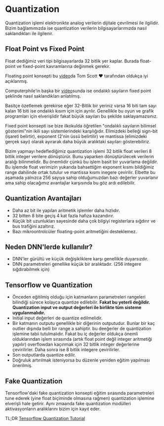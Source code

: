 # Quantization

Quantization işlemi elektronikte analog verilerin dijitale çevrilmesi ile ilgilidir.
Bizim bağlamımızda ise quantization verilerin bilgisayarlarımızda nasıl saklandıkları ile ilgilenir.

## Float Point vs Fixed Point

Float dediğimiz veri tipi bilgisayarlarda 32 bitlik yer kaplar. Burada float-point ve fixed-point kavramlarına değinmek gerekir.

Floating point konsepti bu [video](https://www.youtube.com/watch?v=PZRI1IfStY0)da Tom Scott ❤ tarafından oldukça iyi açıklanmış.

Computerphile'in başka bir [video](https://www.youtube.com/watch?v=f4ekifyijIg&t=651s)sunda ise ondalıklı sayıların fixed point şeklinde nasıl saklandıkları anlatılmış.

Basitçe özetlemek gerekirse eğer 32-Bitlik bir yeriniz varsa 16 biti tam sayı kalan 16 biti ise ondalıklı kısım için için ayrılır. Genellikle bu oyun ve grafik programları için elverişlidir fakat büyük sayıları bu şekilde saklayamazsınız.

Fixed point konsepti ise bize ilkokulda öğretilen "ondalıklı sayıların bilimsel gösterimi"nin ikili sayı sistemlerindeki karşılığıdır. Elimizdeki belleği sign-bit (işareti belirtir), exponent (2'nin üssü belirtilir) ve mantissa (elimizdeki gerçek sayı) olarak ayırarak daha büyük aralıktaki sayıları gösterebiliriz.

Bizim yapmayı hedeflediğimiz quantization işlemi 32 bitlik float verileri 8 bitlik integer verilere dönüştürür. Bunu yaparken dönüştürülecek verilerin aralığı bilinmelidir. Bu önemlidir çünkü bu işlem basit bir yuvarlama değildir. Bu işlemde float verimizin yukarıda bahsettiğim exponent kısmı bildiğimiz range dahilinde ortak tutulur ve mantissa kısmı inegere çevirilir. Elbette bu aşamada yalnızca 256 sayıya sahip olduğumuzdan bazı değerler yuvarlanır ama sahip olacağımız avantajlar karşısında bu göz ardı edilebilir. 

Quantization Avantajları
-

- Daha az bit ile yapılan aritmetik işlemler daha hızlıdır.
- 32 bitten 8 bite geçiş 4 kat fazla hafıza kazandırır.
- Küçük bit uzunlukları sayesinde daha çok bilgiyi registerlara sığdırır ve bus trafiğini azaltırız.
- Bazı mikroontrolcüler floating-point aritmetiğini desteklemez.

## Neden DNN'lerde kullanılır?


- DNN'ler gürültü ve küçük değişikliklere karşı genellikle duyarsızdır. 
- DNN parametreleri genellike küçük bir aralıktadır. (256 integere sığdırabilmek için)

## Tensorflow ve Quantization


- Önceden eğitilmiş olduğu için katmanların parametreleri rangeleri bilindiği sürece kolayca quantize edilebilir.
	**Fakat bu yeterli değildir. Quantization input ve output değerleri ile birlikte tüm sisteme uygulanmalıdır.**
- Initial input değerleri de quantize edilmelidir.
- Bir katmanın outputu genellikle bir diğerinin outputudur. Bunlar bir kaç outlier dışında belli bir range a sahiptir. bu deeğerler de quantization işlemine tabii tutulmalıdır. Fakat bu iç değerler oldukça önemli olduklarından işlem sırasında (artık float point değil integer aritmetiği yapılır) overflowdan kaçınmak için 32 bitlik integer değerlerine çevirilirler. Daha sonra ise 8 bitlik integere çevirilirler.
- Son outputlarda quantize edilir.
- Doğruluk artırılmak isteniyorsa bu düzenle yeniden eğitim yapılması önerilmiş. 

## Fake Quantization


Tensorflow'daki fake quantization konsepti eğitim sırasında parametreleri tune ederek (yine float biçiminde olmasına rağmen) quantization işlemine elverişli hale getirir. Aynı zmaanda fake quantization modülleri aktivasyonların aralıklarını bizim için kayıt eder.

TL;DR [Tensorflow Quantization Tutorial](https://www.tensorflow.org/lite/performance/post_training_quantization)




